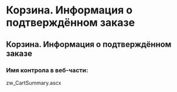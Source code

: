 ﻿---
description: 2.4.7
---
# Корзина. Информация о подтверждённом заказе
## Корзина. Информация о подтверждённом заказе
### Имя контрола в веб-части: 
zw_CartSummary.ascx

